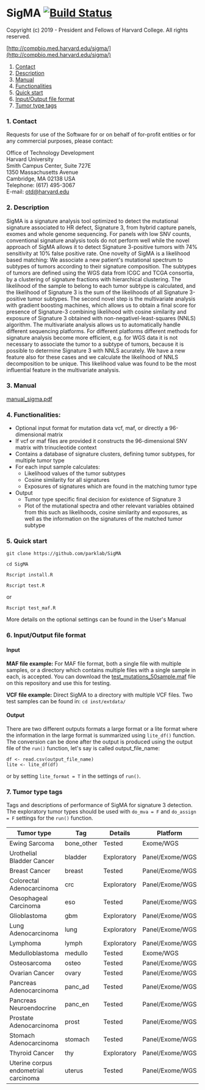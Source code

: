 # SigMA [![Build Status](https://travis-ci.org/parklab/SigMA.svg?branch=master)](https://travis-ci.org/parklab/SigMA)

Copyright (c) 2019 - President and Fellows of Harvard College. All rights reserved.

[http://compbio.med.harvard.edu/sigma/](http://compbio.med.harvard.edu/sigma/)

1. [ Contact ](#contact)
2. [ Description ](#desc)
3. [ Manual ](#man)
4. [ Functionalities ](#func)
5. [ Quick start ](#quick)
6. [ Input/Output file format ](#input)
7. [ Tumor type tags ](#tissue)

<a name="contact"></a>

### 1. Contact
Requests for use of the Software for or on behalf of for-profit entities or for any commercial purposes, please contact:

Office of Technology Development  
Harvard University  
Smith Campus Center, Suite 727E  
1350 Massachusetts Avenue  
Cambridge, MA 02138 USA  
Telephone: (617) 495-3067  
E-mail: otd@harvard.edu  

<a name="desc"></a>

### 2. Description

SigMA is a signature analysis tool optimized to detect the mutational signature associated to HR defect, Signature 3, from hybrid capture panels, exomes and whole genome sequencing. For panels with low SNV counts, conventional signature analysis tools do not perform well while the novel approach of SigMA allows it to detect Signature 3-positive tumors with 74% sensitivity at 10% false positive rate. One novelty of SigMA is a likelihood based matching: We associate a new patient's mutational spectrum to subtypes of tumors according to their signature composition. The subtypes of tumors are defined using the WGS data from ICGC and TCGA consortia, by a clustering of signature fractions with hierarchical clustering. The likelihood of the sample to belong to each tumor subtype is calculated, and the likelihood of Signature 3 is the sum of the likelihoods of all Signature 3-positive tumor subtypes. The second novel step is the multivariate analysis with gradient boosting machines, which allows us to obtain a final score for presence of Signature-3 combining likelihood with cosine similarity and exposure of Signature 3 obtained with non-negativel-least-squares (NNLS) algorithm. The multivariate analysis allows us to automatically handle different sequencing platforms. For different platforms different methods for signature analysis become more efficient, e.g. for WGS data it is not necessary to associate the tumor to a subtype of tumors, because it is possible to determine Signature 3 with NNLS acurately. We have a new feature also for these cases and we calculate the likelihood of NNLS decomposition to be unique. This likelihood value was found to be the most influential feature in the multivariate analysis.

<a name="man"></a>

### 3. Manual

[ manual_sigma.pdf ](manual_sigma.pdf)

<a name="func"></a>

### 4. Functionalities:

* Optional input format for mutation data vcf, maf, or directly a 96-dimensional matrix
* If vcf or maf files are provided it constructs the 96-dimensional SNV matrix with trinucleotide context
* Contains a database of signature clusters, defining tumor subtypes, for multiple tumor type
* For each input sample calculates:
   * Likelihood values of the tumor subtypes
   * Cosine similarity for all signatures
   * Exposures of signatures which are found in the matching tumor type
* Output
  * Tumor type specific final decision for existence of Signature 3
  * Plot of the mutational spectra and other relevant variables obtained from this such as likelihoods, cosine similarity and exposures, as well as the information on the signatures of the matched tumor subtype

<a name="quick"></a>

### 5. Quick start 
`git clone https://github.com/parklab/SigMA`

`cd SigMA`

`Rscript install.R`

`Rscript test.R`

or 

`Rscript test_maf.R`

More details on the optional settings can be found in the User's Manual

<a name="shiny"></a>


### 6. Input/Output file format

#### Input 

**MAF file example:** For MAF file format, both a single file with multiple samples, or a directory which contains multiple files with a single sample in each, is accepted.
You can download the [test_mutations_50sample.maf](test_mutations_50sample.maf) file on this repository and use this for testing. 

**VCF file example:** Direct SigMA to a directory with multiple VCF files. Two test samples can be found in:
`cd inst/extdata/`

#### Output

There are two different outputs formats a large format or a lite format where the information in the large format is summarized using `lite_df()` function. The conversion can be done after the output is produced using the output file of the `run()` function, let's say is called output_file_name:

```
df <- read.csv(output_file_name)
lite <- lite_df(df)
```
or by setting `lite_format = T` in the settings of `run()`.

<a name="tissue"></a>

### 7. Tumor type tags

Tags and descriptions of performance of SigMA for signature 3 detection. The exploratory tumor types should be used with `do_mva = F` and `do_assign = F` settings for the `run()` function.
 

| Tumor type                           | Tag           | Details     | Platform        |
| ------------------------------------ | ------------- | ----------- | --------------- |
| Ewing Sarcoma                        | bone_other    | Tested      | Exome/WGS       |
| Urothelial Bladder Cancer            | bladder       | Exploratory | Panel/Exome/WGS |
| Breast Cancer                        | breast        | Tested      | Panel/Exome/WGS |
| Colorectal Adenocarcinoma            | crc           | Exploratory | Panel/Exome/WGS |
| Oesophageal Carcinoma                | eso           | Tested      | Panel/Exome/WGS |
| Glioblastoma                         | gbm           | Exploratory | Panel/Exome/WGS |
| Lung Adenocarcinoma                  | lung          | Exploratory | Panel/Exome/WGS |
| Lymphoma                             | lymph         | Exploratory | Panel/Exome/WGS |
| Medulloblastoma                      | medullo       | Tested      | Exome/WGS       |
| Osteosarcoma                         | osteo         | Tested      | Panel/Exome/WGS |
| Ovarian Cancer                       | ovary         | Tested      | Panel/Exome/WGS |
| Pancreas Adenocarcinoma              | panc_ad       | Tested      | Panel/Exome/WGS |
| Pancreas Neuroendocrine              | panc_en       | Tested      | Panel/Exome/WGS |
| Prostate Adenocarcinoma              | prost         | Tested      | Panel/Exome/WGS |
| Stomach Adenocarcinoma               | stomach       | Tested      | Panel/Exome/WGS |
| Thyroid Cancer                       | thy           | Exploratory | Panel/Exome/WGS |
| Uterine corpus endometrial carcinoma | uterus        | Tested      | Panel/Exome/WGS |

